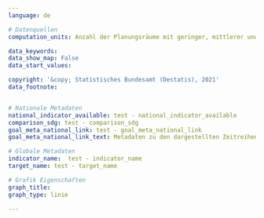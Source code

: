 ```yaml
---
language: de   

# Datenquellen
computation_units: Anzahl der Planungsräume mit geringer, mittlerer und hoher Lärmbelastung (gemessen in Lärmkosten pro Kopf)

data_keywords:     
data_show_map: False    
data_start_values:     

copyright: '&copy; Statistisches Bundesamt (Destatis), 2021'    
data_footnote:     


# Nationale Metadaten    
national_indicator_available: test - national_indicator_available
comparison_sdg: test - comparison_sdg
goal_meta_national_link: test - goal_meta_national_link
goal_meta_national_link_text: Metadaten zu den dargestellten Zeitreihen    

# Globale Metadaten    
indicator_name:  test - indicator_name
target_name: test - target_name    

# Grafik Eigenschaften    
graph_title:     
graph_type: linie 

---
```



